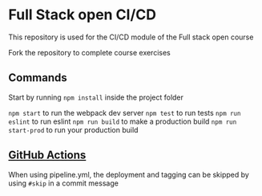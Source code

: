 # Full Stack open CI/CD

This repository is used for the CI/CD module of the Full stack open course

Fork the repository to complete course exercises

## Commands

Start by running `npm install` inside the project folder

`npm start` to run the webpack dev server
`npm test` to run tests
`npm run eslint` to run eslint
`npm run build` to make a production build
`npm run start-prod` to run your production build

## [GitHub Actions](https://github.com/apndx/full-stack-open-pokedex/actions)

When using pipeline.yml, the deployment and tagging can be skipped by using `#skip` in a commit message
